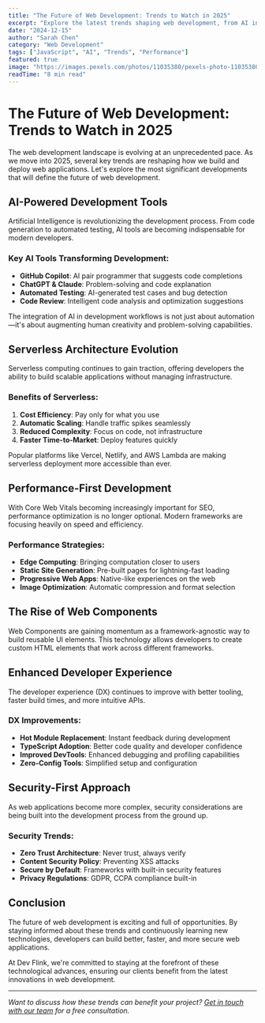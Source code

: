 ```yaml
---
title: "The Future of Web Development: Trends to Watch in 2025"
excerpt: "Explore the latest trends shaping web development, from AI integration to serverless architectures and beyond."
date: "2024-12-15"
author: "Sarah Chen"
category: "Web Development"
tags: ["JavaScript", "AI", "Trends", "Performance"]
featured: true
image: "https://images.pexels.com/photos/11035380/pexels-photo-11035380.jpeg?auto=compress&cs=tinysrgb&w=1200&h=600&fit=crop"
readTime: "8 min read"
---
```


# The Future of Web Development: Trends to Watch in 2025

The web development landscape is evolving at an unprecedented pace. As we move into 2025, several key trends are reshaping how we build and deploy web applications. Let's explore the most significant developments that will define the future of web development.

## AI-Powered Development Tools

Artificial Intelligence is revolutionizing the development process. From code generation to automated testing, AI tools are becoming indispensable for modern developers.

### Key AI Tools Transforming Development:

- **GitHub Copilot**: AI pair programmer that suggests code completions
- **ChatGPT & Claude**: Problem-solving and code explanation
- **Automated Testing**: AI-generated test cases and bug detection
- **Code Review**: Intelligent code analysis and optimization suggestions

The integration of AI in development workflows is not just about automation—it's about augmenting human creativity and problem-solving capabilities.

## Serverless Architecture Evolution

Serverless computing continues to gain traction, offering developers the ability to build scalable applications without managing infrastructure.

### Benefits of Serverless:

1. **Cost Efficiency**: Pay only for what you use
2. **Automatic Scaling**: Handle traffic spikes seamlessly
3. **Reduced Complexity**: Focus on code, not infrastructure
4. **Faster Time-to-Market**: Deploy features quickly

Popular platforms like Vercel, Netlify, and AWS Lambda are making serverless deployment more accessible than ever.

## Performance-First Development

With Core Web Vitals becoming increasingly important for SEO, performance optimization is no longer optional. Modern frameworks are focusing heavily on speed and efficiency.

### Performance Strategies:

- **Edge Computing**: Bringing computation closer to users
- **Static Site Generation**: Pre-built pages for lightning-fast loading
- **Progressive Web Apps**: Native-like experiences on the web
- **Image Optimization**: Automatic compression and format selection

## The Rise of Web Components

Web Components are gaining momentum as a framework-agnostic way to build reusable UI elements. This technology allows developers to create custom HTML elements that work across different frameworks.

## Enhanced Developer Experience

The developer experience (DX) continues to improve with better tooling, faster build times, and more intuitive APIs.

### DX Improvements:

- **Hot Module Replacement**: Instant feedback during development
- **TypeScript Adoption**: Better code quality and developer confidence
- **Improved DevTools**: Enhanced debugging and profiling capabilities
- **Zero-Config Tools**: Simplified setup and configuration

## Security-First Approach

As web applications become more complex, security considerations are being built into the development process from the ground up.

### Security Trends:

- **Zero Trust Architecture**: Never trust, always verify
- **Content Security Policy**: Preventing XSS attacks
- **Secure by Default**: Frameworks with built-in security features
- **Privacy Regulations**: GDPR, CCPA compliance built-in

## Conclusion

The future of web development is exciting and full of opportunities. By staying informed about these trends and continuously learning new technologies, developers can build better, faster, and more secure web applications.

At Dev Flink, we're committed to staying at the forefront of these technological advances, ensuring our clients benefit from the latest innovations in web development.

---

*Want to discuss how these trends can benefit your project? [Get in touch with our team](/contact) for a free consultation.*
